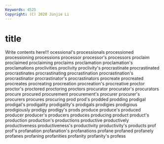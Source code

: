 ```yaml
---
Keywords: 4525
Copyright: (C) 2020 Junjie Li
---
```


# title

Write contents here!!!
ocessional's 
processionals 
processioned 
processioning 
processions 
processor 
processor's 
processors
proclaim 
proclaimed 
proclaiming 
proclaims 
proclamation 
proclamation's 
proclamations 
proclivities 
proclivity 
proclivity's
procrastinate 
procrastinated 
procrastinates 
procrastinating 
procrastination 
procrastination's 
procrastinator 
procrastinator's 
procrastinators 
procreate
procreated 
procreates 
procreating 
procreation 
procreation's 
procreative 
proctor 
proctor's 
proctored 
proctoring
proctors 
procurator 
procurator's 
procurators 
procure 
procured 
procurement 
procurement's 
procurer 
procurer's
procurers 
procures 
procuring 
prod 
prod's 
prodded 
prodding 
prodigal 
prodigal's 
prodigality
prodigality's 
prodigals 
prodigies 
prodigious 
prodigiously 
prodigy 
prodigy's 
prods 
produce 
produce's
produced 
producer 
producer's 
producers 
produces 
producing 
product 
product's 
production 
production's
productions 
productive 
productively 
productiveness 
productiveness's 
productivity 
productivity's 
products 
prof 
prof's
profanation 
profanation's 
profanations 
profane 
profaned 
profanely 
profanes 
profaning 
profanities 
profanity
profanity's 
profess 

